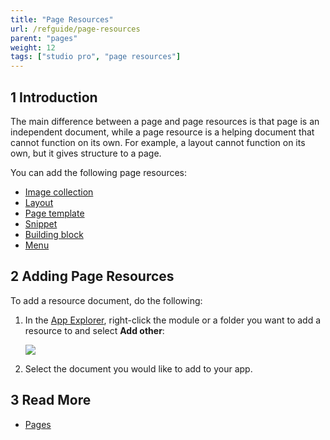 ```yaml
---
title: "Page Resources"
url: /refguide/page-resources
parent: "pages"
weight: 12
tags: ["studio pro", "page resources"]
---
```


## 1 Introduction

The main difference between a page and page resources is that page is an independent document, while a page resource is a helping document that cannot function on its own. For example, a layout cannot function on its own, but it gives structure to a page. 

You can add the following page resources:

* [Image collection](image-collection)
* [Layout](layout)
* [Page template](page-templates)
* [Snippet](snippet)
* [Building block](building-block) 
* [Menu](menu)

## 2 Adding Page Resources

To add a resource document, do the following:

1.  In the [App Explorer](project-explorer), right-click the module or a folder you want to add a resource to and select **Add other**:

    ![](/attachments/refguide/modeling/pages/page-resources/project-explorer-page-resources.png)

2. Select the document you would like to add to your app.

## 3 Read More

* [Pages](pages)